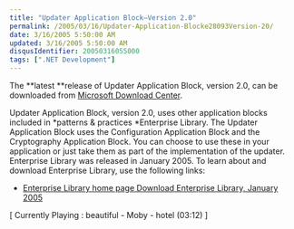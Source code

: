 ```yaml
---
title: "Updater Application Block–Version 2.0"
permalink: /2005/03/16/Updater-Application-Blocke28093Version-20/
date: 3/16/2005 5:50:00 AM
updated: 3/16/2005 5:50:00 AM
disqusIdentifier: 20050316055000
tags: [".NET Development"]
---
```

The **latest **release of Updater Application Block, version 2.0, can be 
downloaded from [Microsoft 
Download Center](http://www.microsoft.com/downloads/details.aspx?FamilyId=C6C09314-E222-4AF2-9395-1E0BD7060786&displaylang=en). 

Updater Application Block, version 2.0, uses other application blocks 
included in *patterns & practices *Enterprise Library. The Updater 
Application Block uses the Configuration Application Block and the Cryptography 
Application Block. You can choose to use these in your application or just take 
them as part of the implementation of the updater. Enterprise Library was 
released in January 2005. To learn about and download Enterprise Library, use 
the following links: 

<!-- more -->

*   [Enterprise Library home 
  page](/library/en-us/dnpag2/html/entlib.asp)<u> </u>
  [Download 
  Enterprise Library, January 2005](/isapi/gomscom.asp?Target=/downloads/details.aspx?FamilyId=0325B97A-9534-4349-8038-D56B38EC394C&displaylang=en)<u> </u>


[ Currently Playing : beautiful - Moby - hotel (03:12) 
]
